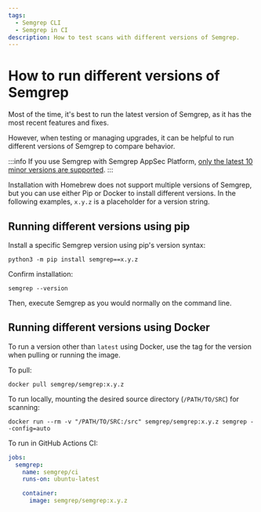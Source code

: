 ```yaml
---
tags:
  - Semgrep CLI
  - Semgrep in CI
description: How to test scans with different versions of Semgrep.
---
```


# How to run different versions of Semgrep

Most of the time, it's best to run the latest version of Semgrep, as it has the most recent features and fixes.

However, when testing or managing upgrades, it can be helpful to run different versions of Semgrep to compare behavior. 

:::info
If you use Semgrep with Semgrep AppSec Platform, [only the latest 10 minor versions are supported](/deployment/checklist/#semgrep-versions).
:::

Installation with Homebrew does not support multiple versions of Semgrep, but you can use either Pip or Docker to install different versions. In the following examples, <code><span className="placeholder">x.y.z</span></code> is a placeholder for a version string.

## Running different versions using pip

Install a specific Semgrep version using pip's version syntax:

<pre class="language-bash"><code>python3 -m pip install semgrep==<span className="placeholder">x.y.z</span></code></pre>

Confirm installation:

```
semgrep --version
```

Then, execute Semgrep as you would normally on the command line.

## Running different versions using Docker

To run a version other than `latest` using Docker, use the tag for the version when pulling or running the image.

To pull:

<pre class="language-bash"><code>docker pull semgrep/semgrep:<span className="placeholder">x.y.z</span></code></pre>

To run locally, mounting the desired source directory (`/PATH/TO/SRC`) for scanning:

<pre class="language-bash"><code>docker run --rm -v "<span className="placeholder">/PATH/TO/SRC</span>:/src" semgrep/semgrep:<span className="placeholder">x.y.z</span> semgrep --config=auto</code></pre>

To run in GitHub Actions CI:

```yaml
jobs:
  semgrep:
    name: semgrep/ci 
    runs-on: ubuntu-latest

    container:
      image: semgrep/semgrep:x.y.z
```
